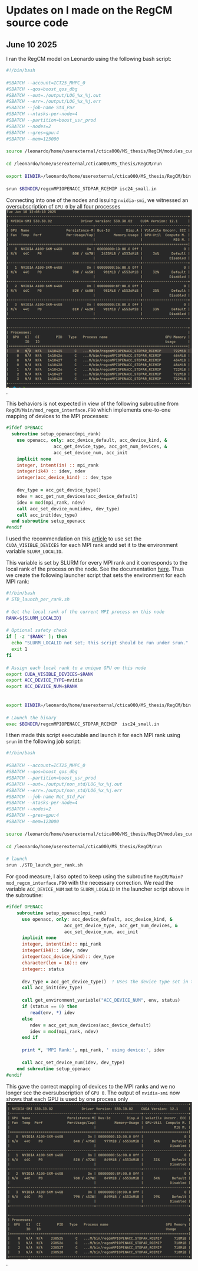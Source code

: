 # Updates on I made on the RegCM source code                                                              

## June 10 2025
I ran the RegCM model on Leonardo using the following bash script: 
```bash
#!/bin/bash

#SBATCH --account=ICT25_MHPC_0
#SBATCH --qos=boost_qos_dbg
#SBATCH --out=./output/LOG_%x_%j.out
#SBATCH --err=./output/LOG_%x_%j.err
#SBATCH --job-name Std_Par
#SBATCH --ntasks-per-node=4
#SBATCH --partition=boost_usr_prod
#SBATCH --nodes=2
#SBATCH --gres=gpu:4
#SBATCH --mem=123000

source /leonardo/home/userexternal/ctica000/MS_thesis/RegCM/modules_cuda

cd /leonardo/home/userexternal/ctica000/MS_thesis/RegCM/run

export BINDIR=/leonardo/home/userexternal/ctica000/MS_thesis/RegCM/bin

srun $BINDIR/regcmMPIOPENACC_STDPAR_RCEMIP isc24_small.in
``` 
Connecting into one of the nodes and issuing `nvidia-smi`, we witnessed an oversubscription of `GPU 0` by all four processes ![oversubscription](./images/oversubscription.png).

This behaviors is not expected in view of the following subroutine from `RegCM/Main/mod_regcm_interface.F90` which implements one-to-one mapping of devices to the MPI processes:
```fortran
#ifdef OPENACC
  subroutine setup_openacc(mpi_rank)
    use openacc, only: acc_device_default, acc_device_kind, &
                  acc_get_device_type, acc_get_num_devices, &
                  acc_set_device_num, acc_init
    implicit none
    integer, intent(in) :: mpi_rank
    integer(ik4) :: idev, ndev
    integer(acc_device_kind) :: dev_type

    dev_type = acc_get_device_type()
    ndev = acc_get_num_devices(acc_device_default)
    idev = mod(mpi_rank, ndev)
    call acc_set_device_num(idev, dev_type)
    call acc_init(dev_type)
  end subroutine setup_openacc
#endif
```
I used the recommendation on this [article](https://developer.nvidia.com/blog/using-fortran-standard-parallel-programming-for-gpu-acceleration/) to use set the `CUDA_VISIBLE_DEVICES` for each MPI rank andd set it to the environment variable `SLURM_LOCALID`.


This variable is set by SLURM for every MPI rank and it corresponds to the local rank of the process on the node. See the documentation [here](https://slurm.schedmd.com/srun.html#SECTION_5). Thus we create the following launcher script that sets the environment for each MPI rank:
```bash
#!/bin/bash
# STD_launch_per_rank.sh

# Get the local rank of the current MPI process on this node
RANK=${SLURM_LOCALID}

# Optional safety check
if [ -z "$RANK" ]; then
  echo "SLURM_LOCALID not set; this script should be run under srun."
  exit 1
fi

# Assign each local rank to a unique GPU on this node
export CUDA_VISIBLE_DEVICES=$RANK
export ACC_DEVICE_TYPE=nvidia
export ACC_DEVICE_NUM=$RANK


export BINDIR=/leonardo/home/userexternal/ctica000/MS_thesis/RegCM/bin

# Launch the binary
exec $BINDIR/regcmMPIOPENACC_STDPAR_RCEMIP  isc24_small.in
```
I then made this script executable and launch it for each MPI rank using `srun` in the following job script:
```bash
#!/bin/bash

#SBATCH --account=ICT25_MHPC_0
#SBATCH --qos=boost_qos_dbg
#SBATCH --partition=boost_usr_prod
#SBATCH --out=./output/non_std/LOG_%x_%j.out
#SBATCH --err=./output/non_std/LOG_%x_%j.err
#SBATCH --job-name Not_Std_Par
#SBATCH --ntasks-per-node=4
#SBATCH --nodes=2
#SBATCH --gres=gpu:4
#SBATCH --mem=123000

source /leonardo/home/userexternal/ctica000/MS_thesis/RegCM/modules_cuda

cd /leonardo/home/userexternal/ctica000/MS_thesis/RegCM/run

# launch
srun ./STD_launch_per_rank.sh
```
For good measure, I also opted to keep using the subroutine `RegCM/Main?mod_regcm_interface.F90` with the necessary correction. We read the variable `ACC_DEVICE_NUM` set to `SLURM_LOCALID` in the launcher script above in the subroutine:
```fortran
#ifdef OPENACC
    subroutine setup_openacc(mpi_rank)
      use openacc, only: acc_device_default, acc_device_kind, &
                      acc_get_device_type, acc_get_num_devices, &
                      acc_set_device_num, acc_init
      implicit none
      integer, intent(in):: mpi_rank
      integer(ik4):: idev, ndev
      integer(acc_device_kind):: dev_type
      character(len = 16):: env
      integer:: status

      dev_type = acc_get_device_type()  ! Uses the device type set in the environment via ACC_DEVICE_TYPE
      call acc_init(dev_type)

      call get_environment_variable("ACC_DEVICE_NUM", env, status)
      if (status == 0) then
         read(env, *) idev
      else
         ndev = acc_get_num_devices(acc_device_default)
         idev = mod(mpi_rank, ndev)
      end if

      print *, 'MPI Rank:', mpi_rank, ' using device:', idev

      call acc_set_device_num(idev, dev_type)
    end subroutine setup_openacc
#endif
```
This gave the correct mapping of devices to the MPI ranks and we no longer see the oversubscription of `GPU 0`. The output of `nvidia-smi` now shows that each GPU is used by one process only ![correct mapping](./images/correct_mapping.png).

